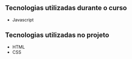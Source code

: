 ## Tecnologias utilizadas durante o curso
* Javascript

## Tecnologias utilizadas no projeto
* HTML
* CSS

